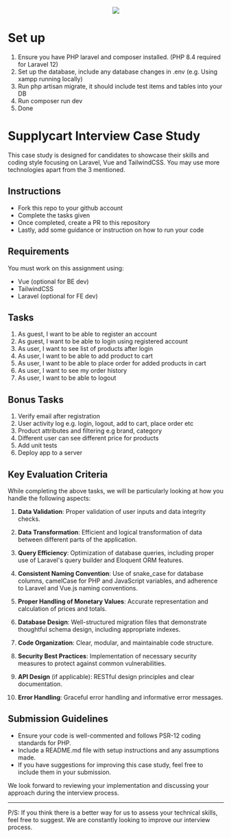 <p align="center">
    <img align="center" src="https://supplycart.my/wp-content/uploads/2019/09/sc_logo_tm.png">
</p>

# Set up
1. Ensure you have PHP laravel and composer installed. (PHP 8.4 required for Laravel 12)
2. Set up the database, include any database changes in .env (e.g. Using xampp running locally)
3. Run php artisan migrate, it should include test items and tables into your DB
4. Run composer run dev
5. Done

# Supplycart Interview Case Study

This case study is designed for candidates to showcase their skills and coding style focusing on Laravel, Vue and TailwindCSS. You may use more technologies apart from the 3 mentioned.

## Instructions

- Fork this repo to your github account
- Complete the tasks given
- Once completed, create a PR to this repository
- Lastly, add some guidance or instruction on how to run your code

## Requirements

You must work on this assignment using:
- Vue (optional for BE dev)
- TailwindCSS
- Laravel (optional for FE dev)

## Tasks

1. As guest, I want to be able to register an account
2. As guest, I want to be able to login using registered account
3. As user, I want to see list of products after login
4. As user, I want to be able to add product to cart
5. As user, I want to be able to place order for added products in cart
6. As user, I want to see my order history
7. As user, I want to be able to logout

## Bonus Tasks

1. Verify email after registration
2. User activity log e.g. login, logout, add to cart, place order etc
3. Product attributes and filtering e.g brand, category
4. Different user can see different price for products
5. Add unit tests
6. Deploy app to a server

## Key Evaluation Criteria

While completing the above tasks, we will be particularly looking at how you handle the following aspects:

1. **Data Validation**: Proper validation of user inputs and data integrity checks.

2. **Data Transformation**: Efficient and logical transformation of data between different parts of the application.

3. **Query Efficiency**: Optimization of database queries, including proper use of Laravel's query builder and Eloquent ORM features.

4. **Consistent Naming Convention**: Use of snake_case for database columns, camelCase for PHP and JavaScript variables, and adherence to Laravel and Vue.js naming conventions.

5. **Proper Handling of Monetary Values**: Accurate representation and calculation of prices and totals.

6. **Database Design**: Well-structured migration files that demonstrate thoughtful schema design, including appropriate indexes.

7. **Code Organization**: Clear, modular, and maintainable code structure.

8. **Security Best Practices**: Implementation of necessary security measures to protect against common vulnerabilities.

9. **API Design** (if applicable): RESTful design principles and clear documentation.

10. **Error Handling**: Graceful error handling and informative error messages.

## Submission Guidelines

- Ensure your code is well-commented and follows PSR-12 coding standards for PHP.
- Include a README.md file with setup instructions and any assumptions made.
- If you have suggestions for improving this case study, feel free to include them in your submission.

We look forward to reviewing your implementation and discussing your approach during the interview process.

---

P/S: If you think there is a better way for us to assess your technical skills, feel free to suggest. We are constantly looking to improve our interview process.
